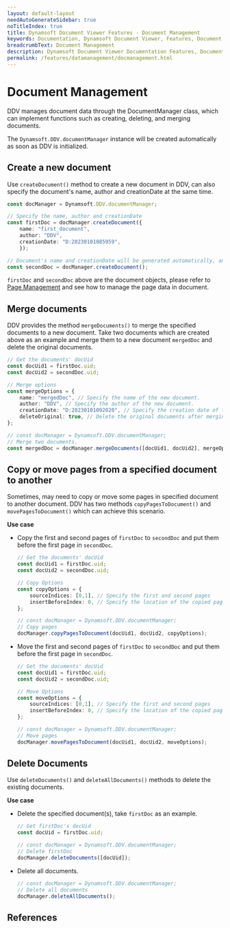```yaml
---
layout: default-layout
needAutoGenerateSidebar: true
noTitleIndex: true
title: Dynamsoft Document Viewer Features - Document Management
keywords: Documentation, Dynamsoft Document Viewer, Features, Document Management
breadcrumbText: Document Management
description: Dynamsoft Document Viewer Documentation Features, Document Management
permalink: /features/datamanagement/docmanagement.html
---
```


# Document Management

DDV manages document data through the DocumentManager class, which can implement functions such as creating, deleting, and merging documents.

The `Dynamsoft.DDV.documentManager` instance will be created automatically as soon as DDV is initialized.

## Create a new document

Use `createDocument()` method to create a new document in DDV, can also specify the document's name, author and creationDate at the same time.

```typescript
const docManager = Dynamsoft.DDV.documentManager;

// Specify the name, author and creationDate
const firstDoc = docManager.createDocument({
    name: "first_document",
    author: "DDV",
    creationDate: "D:20230101085959",
    });

// Document's name and creationDate will be generated automatically, and author will be blank, if they are not specified
const secondDoc = docManager.createDocument();
```

`firstDoc` and `secondDoc` above are the document objects, please refer to [Page Management]() and see how to manage the page data in document.

## Merge documents

DDV provides the method `mergeDocuments()` to merge the specified documents to a new document. Take two documents which are created above as an example and merge them to a new document `mergedDoc` and delete the original documents.

```typescript
// Get the documents' docUid
const docUid1 = firstDoc.uid;
const docUid2 = secondDoc.uid;

// Merge options
const mergeOptions = {
    name: "mergedDoc", // Specify the name of the new document.
    author: "DDV", // Specify the author of the new document.
    creationDate: "D:20230101092020", // Specify the creation date of the new document.
    deleteOriginal: true, // Delete the original documents after merging.
};

// const docManager = Dynamsoft.DDV.documentManager;
// Merge two documents.
const mergedDoc = docManager.mergeDocuments([docUid1, docUid2], mergeOptions);
```

## Copy or move pages from a specified document to another

Sometimes, may need to copy or move some pages in specified document to another document. DDV has two methods `copyPagesToDocument()` and `movePagesToDocument()` which can achieve this scenario.

**Use case**

- Copy the first and second pages of `firstDoc` to `secondDoc` and put them before the first page in `secondDoc`.

    ```typescript
    // Get the documents' docUid
    const docUid1 = firstDoc.uid;
    const docUid2 = secondDoc.uid;

    // Copy Options
    const copyOptions = {
        sourceIndices: [0,1], // Specify the first and second pages
        insertBeforeIndex: 0, // Specify the location of the copied page in the new document
    };

    // const docManager = Dynamsoft.DDV.documentManager;
    // Copy pages
    docManager.copyPagesToDocument(docUid1, docUid2, copyOptions);
    ```

- Move the first and second pages of `firstDoc` to `secondDoc` and put them before the first page in `secondDoc`.

    ```typescript
    // Get the documents' docUid
    const docUid1 = firstDoc.uid;
    const docUid2 = secondDoc.uid;

    // Move Options
    const moveOptions = {
        sourceIndices: [0,1], // Specify the first and second pages
        insertBeforeIndex: 0, // Specify the location of the copied page in the new document
    };

    // const docManager = Dynamsoft.DDV.documentManager;
    // Move pages
    docManager.movePagesToDocument(docUid1, docUid2, moveOptions);
    ```

## Delete Documents

Use `deleteDocuments()` and `deleteAllDocuments()` methods to delete the existing documents.

**Use case**

- Delete the specified document(s), take `firstDoc` as an example.

    ```typescript
    // Get firstDoc's docUid
    const docUid = firstDoc.uid; 

    // const docManager = Dynamsoft.DDV.documentManager;
    // Delete firstDoc
    docManager.deleteDocuments([docUid]);
    ```

- Delete all documents.

    ```typescript
    // const docManager = Dynamsoft.DDV.documentManager;
    // Delete all documents
    docManager.deleteAllDocuments();
    ```


## References

